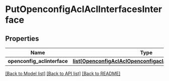# PutOpenconfigAclAclInterfacesInterface

## Properties
Name | Type | Description | Notes
------------ | ------------- | ------------- | -------------
**openconfig_aclinterface** | [**list[OpenconfigAclAclOpenconfigaclaclInterfacesInterface]**](OpenconfigAclAclOpenconfigaclaclInterfacesInterface.md) |  | [optional] 

[[Back to Model list]](../README.md#documentation-for-models) [[Back to API list]](../README.md#documentation-for-api-endpoints) [[Back to README]](../README.md)


